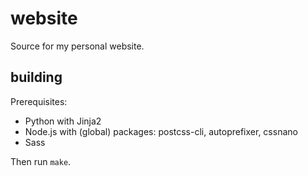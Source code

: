 # website

Source for my personal website.

## building

Prerequisites:

* Python with Jinja2
* Node.js with (global) packages: postcss-cli, autoprefixer, cssnano
* Sass

Then run `make`.
